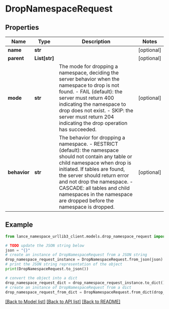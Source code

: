 # DropNamespaceRequest


## Properties

Name | Type | Description | Notes
------------ | ------------- | ------------- | -------------
**name** | **str** |  | [optional] 
**parent** | **List[str]** |  | [optional] 
**mode** | **str** | The mode for dropping a namespace, deciding the server behavior when the namespace to drop is not found. - FAIL (default): the server must return 400 indicating the namespace to drop does not exist. - SKIP: the server must return 204 indicating the drop operation has succeeded.  | [optional] 
**behavior** | **str** | The behavior for dropping a namespace. - RESTRICT (default): the namespace should not contain any table or child namespace when drop is initiated.     If tables are found, the server should return error and not drop the namespace. - CASCADE: all tables and child namespaces in the namespace are dropped before the namespace is dropped.  | [optional] 

## Example

```python
from lance_namespace_urllib3_client.models.drop_namespace_request import DropNamespaceRequest

# TODO update the JSON string below
json = "{}"
# create an instance of DropNamespaceRequest from a JSON string
drop_namespace_request_instance = DropNamespaceRequest.from_json(json)
# print the JSON string representation of the object
print(DropNamespaceRequest.to_json())

# convert the object into a dict
drop_namespace_request_dict = drop_namespace_request_instance.to_dict()
# create an instance of DropNamespaceRequest from a dict
drop_namespace_request_from_dict = DropNamespaceRequest.from_dict(drop_namespace_request_dict)
```
[[Back to Model list]](../README.md#documentation-for-models) [[Back to API list]](../README.md#documentation-for-api-endpoints) [[Back to README]](../README.md)


